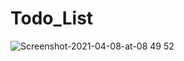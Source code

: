 # Todo_List
![Screenshot-2021-04-08-at-08 49 52](https://user-images.githubusercontent.com/63207127/217275800-cfd7c56a-b270-474e-8364-648a58ad6fab.png)
